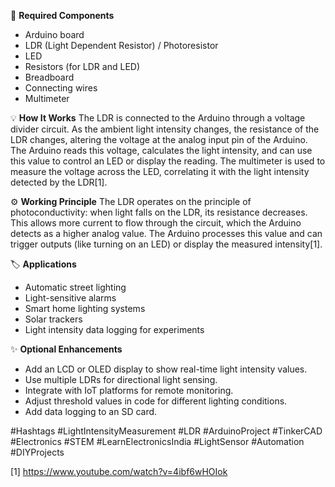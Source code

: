 🔌 **Required Components**
- Arduino board
- LDR (Light Dependent Resistor) / Photoresistor
- LED
- Resistors (for LDR and LED)
- Breadboard
- Connecting wires
- Multimeter

💡 **How It Works**
The LDR is connected to the Arduino through a voltage divider circuit. As the ambient light intensity changes, the resistance of the LDR changes, altering the voltage at the analog input pin of the Arduino. The Arduino reads this voltage, calculates the light intensity, and can use this value to control an LED or display the reading. The multimeter is used to measure the voltage across the LED, correlating it with the light intensity detected by the LDR[1].

⚙️ **Working Principle**
The LDR operates on the principle of photoconductivity: when light falls on the LDR, its resistance decreases. This allows more current to flow through the circuit, which the Arduino detects as a higher analog value. The Arduino processes this value and can trigger outputs (like turning on an LED) or display the measured intensity[1].

🏷️ **Applications**
- Automatic street lighting
- Light-sensitive alarms
- Smart home lighting systems
- Solar trackers
- Light intensity data logging for experiments

✨ **Optional Enhancements**
- Add an LCD or OLED display to show real-time light intensity values.
- Use multiple LDRs for directional light sensing.
- Integrate with IoT platforms for remote monitoring.
- Adjust threshold values in code for different lighting conditions.
- Add data logging to an SD card.

#Hashtags
#LightIntensityMeasurement #LDR #ArduinoProject #TinkerCAD #Electronics #STEM #LearnElectronicsIndia #LightSensor #Automation #DIYProjects

[1] https://www.youtube.com/watch?v=4ibf6wHOIok
